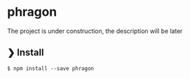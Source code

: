 # phragon

The project is under construction, the description will be later

## ❯ Install

```
$ npm install --save phragon
```
